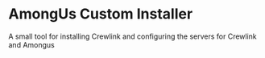 # AmongUs Custom Installer
A small tool for installing Crewlink and configuring the servers for Crewlink and Amongus